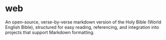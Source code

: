 # web
An open-source, verse-by-verse markdown version of the Holy Bible (World English Bible), structured for easy reading, referencing, and integration into projects that support Markdown formatting.
